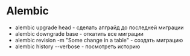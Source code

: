 # Alembic

* alembic upgrade head - сделать апграйд до последней миграции
* alembic downgrade base - откатить все миграции
* alembic revision -m "Some change in a table" - создать миграцию
* alembic history --verbose - посмотреть историю

